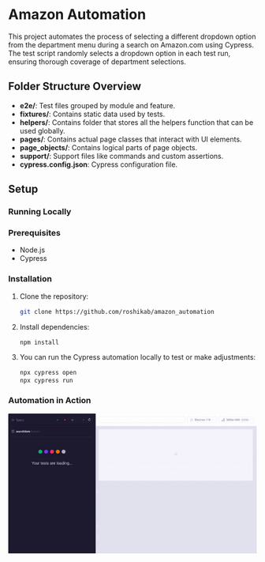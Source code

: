 # Amazon Automation

This project automates the process of selecting a different dropdown option from the department menu during a search on Amazon.com using Cypress. The test script randomly selects a dropdown option in each test run, ensuring thorough coverage of department selections.

## Folder Structure Overview

- **e2e/**: Test files grouped by module and feature.
- **fixtures/**: Contains static data used by tests.
- **helpers/**:  Contains folder that stores all the helpers function that can be used globally.
- **pages/**: Contains actual page classes that interact with UI elements.
- **page_objects/**: Contains logical parts of page objects.
- **support/**: Support files like commands and custom assertions.
- **cypress.config.json**: Cypress configuration file.

## Setup

### Running Locally

### Prerequisites

- Node.js
- Cypress

### Installation

1. Clone the repository:

   ```bash
   git clone https://github.com/roshikab/amazon_automation 
   ```

2. Install dependencies:

   ```bash
   npm install
   ```

3. You can run the Cypress automation locally to test or make adjustments:

   ```
   npx cypress open
   npx cypress run
   ```
### Automation in Action
![Demo]("./../demo.gif)